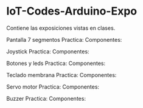 # IoT-Codes-Arduino-Expo
Contiene las exposiciones vistas en clases.

Pantalla 7 segmentos
Practica:
Componentes:

Joystick
Practica:
Componentes:

Botones y leds
Practica:
Componentes:

Teclado membrana
Practica:
Componentes:

Servo motor
Practica:
Componentes:

Buzzer
Practica:
Componentes:    